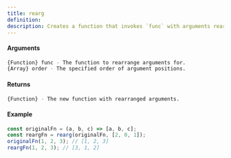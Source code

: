 ```yaml
---
title: rearg
definition: 
description: Creates a function that invokes `func` with arguments rearranged according to
---
```



#### Arguments


```bash
{Function} func - The function to rearrange arguments for.
{Array} order - The specified order of argument positions.
```


#### Returns


```bash
{Function} - The new function with rearranged arguments.
```


#### Example


```ts
const originalFn = (a, b, c) => [a, b, c];const reargFn = rearg(originalFn, [2, 0, 1]);originalFn(1, 2, 3); // [1, 2, 3]reargFn(1, 2, 3); // [3, 1, 2]
```